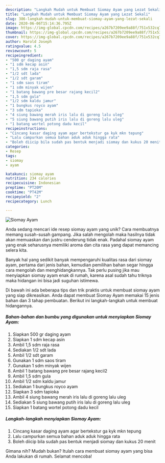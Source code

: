 ```yaml
---
description: "Langkah Mudah untuk Membuat Siomay Ayam yang Lezat Sekali"
title: "Langkah Mudah untuk Membuat Siomay Ayam yang Lezat Sekali"
slug: 386-langkah-mudah-untuk-membuat-siomay-ayam-yang-lezat-sekali
date: 2020-06-06T15:14:36.795Z
image: https://img-global.cpcdn.com/recipes/a267b7209ee9a88f/751x532cq70/siomay-ayam-foto-resep-utama.jpg
thumbnail: https://img-global.cpcdn.com/recipes/a267b7209ee9a88f/751x532cq70/siomay-ayam-foto-resep-utama.jpg
cover: https://img-global.cpcdn.com/recipes/a267b7209ee9a88f/751x532cq70/siomay-ayam-foto-resep-utama.jpg
author: Harold Joseph
ratingvalue: 4.5
reviewcount: 5
recipeingredient:
- "500 gr daging ayam"
- "1 sdm kecap asin"
- "1,5 sdm raja rasa"
- "1/2 sdt lada"
- "1/2 sdt garam"
- "1 sdm saos tiram"
- "1 sdm minyak wijen"
- "1 batang bawang pre besar rajang kecil2"
- "1,5 sdm gula"
- "1/2 sdm kaldu jamur"
- "1 bungkus royco ayam"
- "3 sdm tapioka"
- "4 siung bawang merah iris lalu di goreng lalu uleg"
- "5 siung bawang putih iris lalu di goreng lalu uleg"
- "1 batang wortel potong dadu kecil"
recipeinstructions:
- "Cincang kasar daging ayam agar bertekstur ga kyk mkn tepung"
- "Lalu campurkan semua bahan aduk aduk hingga rata"
- "Boleh diicip bila sudah pas bentuk menjadi siomay dan kukus 20 menit"
categories:
- Resep
tags:
- siomay
- ayam

katakunci: siomay ayam 
nutrition: 234 calories
recipecuisine: Indonesian
preptime: "PT20M"
cooktime: "PT42M"
recipeyield: "2"
recipecategory: Lunch

---
```



![Siomay Ayam](https://img-global.cpcdn.com/recipes/a267b7209ee9a88f/751x532cq70/siomay-ayam-foto-resep-utama.jpg)

Anda sedang mencari ide resep siomay ayam yang unik? Cara membuatnya memang susah-susah gampang. Jika salah mengolah maka hasilnya tidak akan memuaskan dan justru cenderung tidak enak. Padahal siomay ayam yang enak seharusnya memiliki aroma dan cita rasa yang dapat memancing selera kita.



Banyak hal yang sedikit banyak mempengaruhi kualitas rasa dari siomay ayam, pertama dari jenis bahan, kemudian pemilihan bahan segar hingga cara mengolah dan menghidangkannya. Tak perlu pusing jika mau menyiapkan siomay ayam enak di rumah, karena asal sudah tahu triknya maka hidangan ini bisa jadi suguhan istimewa.


Di bawah ini ada beberapa tips dan trik praktis untuk membuat siomay ayam yang siap dikreasikan. Anda dapat membuat Siomay Ayam memakai 15 jenis bahan dan 3 tahap pembuatan. Berikut ini langkah-langkah untuk membuat hidangannya.

<!--inarticleads1-->

##### Bahan-bahan dan bumbu yang digunakan untuk menyiapkan Siomay Ayam:

1. Siapkan 500 gr daging ayam
1. Siapkan 1 sdm kecap asin
1. Ambil 1,5 sdm raja rasa
1. Sediakan 1/2 sdt lada
1. Ambil 1/2 sdt garam
1. Gunakan 1 sdm saos tiram
1. Gunakan 1 sdm minyak wijen
1. Ambil 1 batang bawang pre besar rajang kecil2
1. Ambil 1,5 sdm gula
1. Ambil 1/2 sdm kaldu jamur
1. Sediakan 1 bungkus royco ayam
1. Siapkan 3 sdm tapioka
1. Ambil 4 siung bawang merah iris lalu di goreng lalu uleg
1. Sediakan 5 siung bawang putih iris lalu di goreng lalu uleg
1. Siapkan 1 batang wortel potong dadu kecil




<!--inarticleads2-->

##### Langkah-langkah menyiapkan Siomay Ayam:

1. Cincang kasar daging ayam agar bertekstur ga kyk mkn tepung
1. Lalu campurkan semua bahan aduk aduk hingga rata
1. Boleh diicip bila sudah pas bentuk menjadi siomay dan kukus 20 menit




Gimana nih? Mudah bukan? Itulah cara membuat siomay ayam yang bisa Anda lakukan di rumah. Selamat mencoba!
